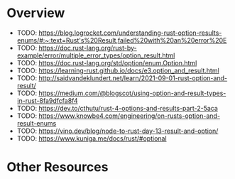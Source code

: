 # Overview

- TODO: https://blog.logrocket.com/understanding-rust-option-results-enums/#:~:text=Rust's%20Result,failed%20with%20an%20error%20E
- TODO: https://doc.rust-lang.org/rust-by-example/error/multiple_error_types/option_result.html
- TODO: https://doc.rust-lang.org/std/option/enum.Option.html
- TODO: https://learning-rust.github.io/docs/e3.option_and_result.html
- TODO: http://saidvandeklundert.net/learn/2021-09-01-rust-option-and-result/
- TODO: https://medium.com/@blogscot/using-option-and-result-types-in-rust-8fa9dfcfa8f4
- TODO: https://dev.to/cthutu/rust-4-options-and-results-part-2-5aca
- TODO: https://www.knowbe4.com/engineering/on-rusts-option-and-result-enums
- TODO: https://vino.dev/blog/node-to-rust-day-13-result-and-option/
- TODO: https://www.kuniga.me/docs/rust/#optional

# Other Resources
